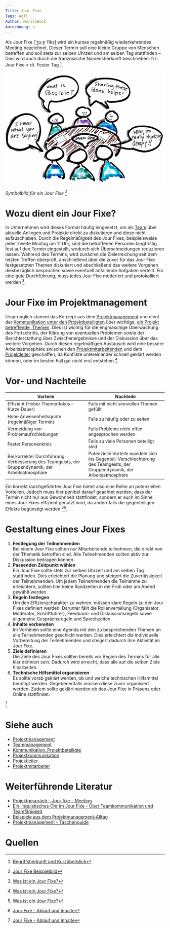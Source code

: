 ```yaml
---
Title: Jour_Fixe
Tags: Agil
Author: MoritzBock
Anrechnung: a
---
```


Als Jour Fixe [ˈʒuːɐ̯ ˈfiks] wird ein kurzes regelmäßig wiederkehrendes Meeting bezeichnet. Dieser Termin soll eine kleine Gruppe von Menschen betreffen und soll stets zur selben Uhrzeit und am selben Tag stattfinden – Dies wird auch durch die französische Namensherkunft beschrieben: frz. Jour Fixe = dt. Fester Tag [^1].

![Jour_Fixe](Jour_Fixe/Jour_Fixe.jpg)

*Symbolbild für ein Jour Fixe [^2]*

# Wozu dient ein Jour Fixe?

In Unternehmen wird dieses Format häufig eingesetzt, um als [Team](Teammanagement.md) über aktuelle Anliegen und Projekte direkt zu diskutieren und diese nicht aufzuschieben. Durch die Regelmäßigkeit des Jour Fixes, beispielsweise jeder zweite Montag um 11 Uhr, sind die betroffenen Personen langfristig fest auf den Termin eingestellt, wodurch sich Überschneidungen reduzieren lassen. Während des Termins, wird zunächst die Zielerreichung seit dem letzten Treffen überprüft, anschließend über die zuvor für das Jour Fixe festgesetzten Themen diskutiert und abschließend das weitere Vorgehen diesbezüglich besprochen sowie eventuell anfallende Aufgaben verteilt. Für eine gute Durchführung, muss jedes Jour Fixe moderiert und protokolliert werden [^3].

# Jour Fixe im Projektmanagement

Ursprünglich stammt das Konzept aus dem [Projektmanagement](Projektmanagement.md) und dient der [Kommunikation unter den Projektbeteiligten](Kommunikation_Projektbeteiligte.md) über wichtige, [ein Projekt betreffende, Themen](Projektkommunikation.md). Dies ist wichtig für die engmaschige Überwachung des Fortschritts, der Klärung von eventuellen Problemen sowie der Berichterstattung über Zwischenergebnisse und der Diskussion über das weitere Vorgehen. Durch diesen regelmäßigen Austausch wird eine bessere Arbeitsatmosphäre zwischen den [Projektmitarbeitenden](Projektmitarbeiter.md) und dem [Projektleiter](Projektleiter.md) geschaffen, da Konflikte untereinander schnell geklärt werden können, oder im besten Fall gar nicht erst entstehen [^3].

# Vor- und Nachteile

| Vorteile  | Nachteile |
| ------------- | ------------- |
| Effizient (Hoher Themenfokus – Kurze Dauer)| Falls mit nicht sinnvollen Themen gefüllt  |
| Hohe Anwesenheitsquote (regelmäßiger Termin)  | Falls zu häufig oder zu selten  |
| Vermeidung von Problemaufschiebungen | Falls Probleme nicht offen angesprochen werden |
| Fester Personenkreis | Falls zu viele Personen beteiligt sind |
| Bei korrekter Durchführung: Verbesserung des Teamgeists, der Gruppendynamik, der Arbeitsatmosphäre | Potenzielle Vorteile wandeln sich ins Gegenteil: Verschlechterung des Teamgeists, der Gruppendynamik, der Arbeitsatmosphäre |

Ein korrekt durchgeführtes Jour Fixe bietet also eine Reihe an potenziellen Vorteilen. Jedoch muss hier penibel darauf geachtet werden, dass der Termin nicht nur aus Gewohnheit stattfindet, sondern er auch im Sinne eines Jour Fixes effizient genutzt wird, da andernfalls die gegenteiligen Effekte begünstigt werden [^3][^4].

# Gestaltung eines Jour Fixes


1. **Festlegung der Teilnehmenden**<br>
Bei einem Jour Fixe sollten nur Mitarbeitende teilnehmen, die direkt von der Thematik betroffen sind. Alle Teilnehmenden sollten aktiv zur Diskussion beitragen können.
2. **Passenden Zeitpunkt wählen**<br>
Ein Jour Fixe sollte stets zur selben Uhrzeit und am selben Tag stattfinden. Dies erleichtert die Planung und steigert die Zuverlässigkeit der Teilnehmenden. Um jedem Teilnehmenden die Teilnahme zu erleichtern, sollten hier keine Randzeiten in der Früh oder am Abend gewählt werden.
3. **Regeln festlegen**<br>
Um den Effizienzcharakter zu wahren, müssen klare Regeln zu den Jour Fixes definiert werden. Darunter fällt die Rollenverteilung (Organisator, Moderator, Schriftführer), Feedback- und Diskussionsregeln sowie allgemeine Gesprächsregeln und Sprechzeiten.
4. **Inhalte vorbereiten**<br>
Im Vorhinein sollte eine Agenda mit den zu besprechenden Themen an alle Teilnehmenden geschickt werden. Dies erleichtert die individuelle Vorbereitung der Teilnehmenden und steigert dadurch ihre Aktivität im Jour Fixe.
5. **Ziele definieren**<br>
Die Ziele des Jour Fixes sollten bereits vor Beginn des Termins für alle klar definiert sein. Dadurch wird erreicht, dass alle auf die selben Ziele hinarbeiten.
6. **Technische Hilfsmittel organisieren**<br>
Es sollte vorab geklärt werden, ob und welche technischen Hilfsmittel benötigt werden. Gegebenenfalls müssen diese zuvor organisiert werden. Zudem sollte geklärt werden ob das Jour Fixe in Präsenz oder Online stattfindet.

[^4]

# Siehe auch

* [Projektmanagement](Projektmanagement.md)
* [Teammanagement](Teammanagement.md)
* [Kommunikation_Projektbeteiligte](Kommunikation_Projektbeteiligte.md)
* [Projektkommunikation](Projektkommunikation.md)
* [Projektleiter](Projektleiter.md)
* [Projektmitarbeiter](Projektmitarbeiter.md)

# Weiterführende Literatur

* [Projektgespräch – Jour fixe – Meeting](https://link.springer.com/chapter/10.1007/978-3-658-18062-1_3)
* [Ein linguistisches Ohr im Jour Fixe - Über Teamkommunikation und Teamfähigkeit](https://books.google.de/books?id=SeqCHtur5UsC&printsec=frontcover&hl=de#v=onepage&q&f=false)
* [Beispiele aus dem Projektmanagement-Alltag](https://link.springer.com/chapter/10.1007/978-3-658-15860-6_2)
* [Projektmanagement - Taschenguide](https://books.google.de/books?id=JzppDwAAQBAJ&printsec=frontcover&hl=de#v=onepage&q&f=false)

# Quellen

[^1]: [Begriffsherkunft und Kurzüberblick](https://de.wikipedia.org/wiki/Jour_fixe)
[^2]: [Jour Fixe Beispielbild](https://liip.rokka.io/www_inarticle_4/71f5bb84001f27e450fcc2440a788ce166418b56/jour-fixe.jpg)
[^3]: [Was ist ein Jour Fixe?](https://www.brunel.de/de-de/karriere-lexikon/jour-fixe)
[^4]: [Jour Fixe - Ablauf und Inhalte](https://www.stepstone.at/Karriere-Bewerbungstipps/jour-fixe/)
